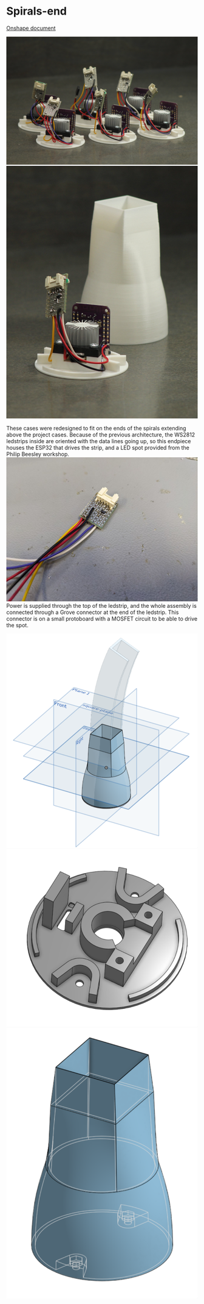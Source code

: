 # Spirals-end

[Onshape document](https://cad.onshape.com/documents/177b1978831927715b1858db/w/a9c17a6f27e0b86a761d8910/e/372862695ea9a1eda356d827?renderMode=0&uiState=65b7a73075a8a5702fdb9e67)

![](overview.jpg)
![](spirals-detail.jpg)

These cases were redesigned to fit on the ends of the spirals extending above the project cases. Because of the previous architecture,
the WS2812 ledstrips inside are oriented with the data lines going up, so this endpiece houses the ESP32 that drives the strip, and a LED spot provided from the Philip Beesley workshop. 
![](connector.jpg)
Power is supplied through the top of the ledstrip, and the whole assembly is connected through a Grove connector at the end of the ledstrip. This connector is on a small protoboard with a MOSFET circuit to be able to drive the spot. 

![](spirals-end.png)
![](bottom.png)
![](case.png)